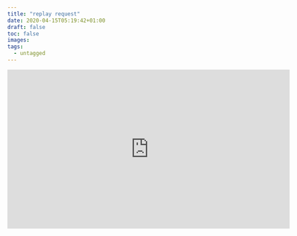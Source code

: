 ```yaml
---
title: "replay request"
date: 2020-04-15T05:19:42+01:00
draft: false
toc: false
images:
tags:
  - untagged
---
```


<iframe src="https://player.vimeo.com/video/409370944" width="640" height="360" frameborder="0" allow="autoplay; fullscreen" allowfullscreen></iframe>
